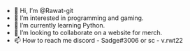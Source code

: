- 👋 Hi, I’m @Rawat-git
- 👀 I’m interested in programming and gaming.  
- 🌱 I’m currently learning Python.
- 💞️ I’m looking to collaborate on a website for merch.
- 📫 How to reach me discord - Sadge#3006 or sc - v.rwt22

<!---
Rawat-git/Rawat-git is a ✨ special ✨ repository because its `README.md` (this file) appears on your GitHub profile.
You can click the Preview link to take a look at your changes.
--->
